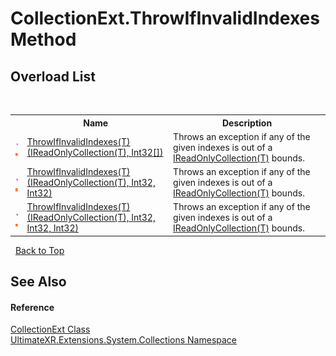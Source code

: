# CollectionExt.ThrowIfInvalidIndexes Method 
 


## Overload List
&nbsp;<table><tr><th></th><th>Name</th><th>Description</th></tr><tr><td>![Public method](media/pubmethod.gif "Public method")![Static member](media/static.gif "Static member")</td><td><a href="M_UltimateXR_Extensions_System_Collections_CollectionExt_ThrowIfInvalidIndexes__1_2">ThrowIfInvalidIndexes(T)(IReadOnlyCollection(T), Int32[])</a></td><td>
Throws an exception if any of the given indexes is out of a <a href="https://docs.microsoft.com/dotnet/api/system.collections.generic.ireadonlycollection-1" target="_blank" rel="noopener noreferrer">IReadOnlyCollection(T)</a> bounds.</td></tr><tr><td>![Public method](media/pubmethod.gif "Public method")![Static member](media/static.gif "Static member")</td><td><a href="M_UltimateXR_Extensions_System_Collections_CollectionExt_ThrowIfInvalidIndexes__1">ThrowIfInvalidIndexes(T)(IReadOnlyCollection(T), Int32, Int32)</a></td><td>
Throws an exception if any of the given indexes is out of a <a href="https://docs.microsoft.com/dotnet/api/system.collections.generic.ireadonlycollection-1" target="_blank" rel="noopener noreferrer">IReadOnlyCollection(T)</a> bounds.</td></tr><tr><td>![Public method](media/pubmethod.gif "Public method")![Static member](media/static.gif "Static member")</td><td><a href="M_UltimateXR_Extensions_System_Collections_CollectionExt_ThrowIfInvalidIndexes__1_1">ThrowIfInvalidIndexes(T)(IReadOnlyCollection(T), Int32, Int32, Int32)</a></td><td>
Throws an exception if any of the given indexes is out of a <a href="https://docs.microsoft.com/dotnet/api/system.collections.generic.ireadonlycollection-1" target="_blank" rel="noopener noreferrer">IReadOnlyCollection(T)</a> bounds.</td></tr></table>&nbsp;
<a href="#collectionext.throwifinvalidindexes-method">Back to Top</a>

## See Also


#### Reference
<a href="T_UltimateXR_Extensions_System_Collections_CollectionExt">CollectionExt Class</a><br /><a href="N_UltimateXR_Extensions_System_Collections">UltimateXR.Extensions.System.Collections Namespace</a><br />